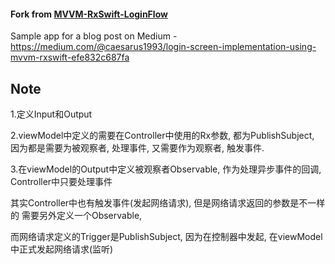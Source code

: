 


#### Fork from [MVVM-RxSwift-LoginFlow](https://github.com/alexey-savchenko/MVVM-RxSwift-LoginFlow)

Sample app for a blog post on Medium - https://medium.com/@caesarus1993/login-screen-implementation-using-mvvm-rxswift-efe832c687fa


## Note

1.定义Input和Output

2.viewModel中定义的需要在Controller中使用的Rx参数, 都为PublishSubject, 因为都是需要为被观察者, 处理事件, 又需要作为观察者, 触发事件.



3.在viewModel的Output中定义被观察者Observable, 作为处理异步事件的回调, Controller中只要处理事件

其实Controller中也有触发事件(发起网络请求), 但是网络请求返回的参数是不一样的 需要另外定义一个Observable, 

而网络请求定义的Trigger是PublishSubject, 因为在控制器中发起, 在viewModel中正式发起网络请求(监听)

